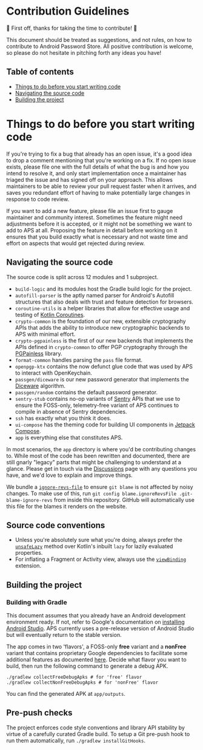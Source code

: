 # Contribution Guidelines

:tada: First off, thanks for taking the time to contribute! :tada:

This document should be treated as suggestions, and not rules, on how to contribute to Android Password Store. All positive contribution is welcome, so please do not hesitate in pitching forth any ideas you have!

## Table of contents

- [Things to do before you start writing code](#things-to-do-before-you-start-writing-code)
- [Navigating the source code](#navigating-the-source-code)
- [Building the project](#building-the-project)

# Things to do before you start writing code

If you're trying to fix a bug that already has an open issue, it's a good idea to drop a comment mentioning that you're working on a fix. If no open issue exists, please file one with the full details of what the bug is and how you intend to resolve it, and only start implementation once a maintainer has triaged the issue and has signed off on your approach. This allows maintainers to be able to review your pull request faster when it arrives, and saves you redundant effort of having to make potentially large changes in response to code review.

If you want to add a new feature, please file an issue first to gauge maintainer and community interest. Sometimes the feature might need adjustments before it is accepted, or it might not be something we want to add to APS at all. Proposing the feature in detail before working on it ensures that you build exactly what is necessary and not waste time and effort on aspects that would get rejected during review.

## Navigating the source code

The source code is split across 12 modules and 1 subproject.

- `build-logic` and its modules host the Gradle build logic for the project.
- `autofill-parser` is the aptly named parser for Android's Autofill structures that also deals with trust and feature detection for browsers. 
- `coroutine-utils` is a helper libraries that allow for effective usage and testing of [Kotlin Coroutines](https://kotlinlang.org/docs/coroutines-overview.html).
- `crypto-common` is the foundation of our new, extensible cryptography APIs that adds the ability to introduce new cryptographic backends to APS with minimal effort.
- `crypto-pgpainless` is the first of our new backends that implements the APIs defined in `crypto-common` to offer PGP cryptography through the [PGPainless](https://gh.pgpainless.org/) library.
- `format-common` handles parsing the `pass` file format.
- `openpgp-ktx` contains the now defunct glue code that was used by APS to interact with OpenKeychain.
- `passgen/diceware` is our new password generator that implements the [Diceware](https://theworld.com/~reinhold/diceware.html) algorithm.
- `passgen/random` contains the default password generator.
- `sentry-stub` contains no-op variants of [Sentry](https://sentry.io/) APIs that we use to ensure the FOSS-only, telemetry-free variant of APS continues to compile in absence of Sentry dependencies.
- `ssh` has exactly what you think it does.
- `ui-compose` has the theming code for building UI components in [Jetpack Compose](https://developer.android.com/jetpack/compose).
- `app` is everything else that constitutes APS.

In most scenarios, the `app` directory is where you'd be contributing changes to. While most of the code has been rewritten and documented, there are still gnarly "legacy" parts that might be challenging to understand at a glance. Please get in touch via the [Discussions](https://github.com/android-password-store/Android-Password-Store/discussions) page with any questions you have, and we'd love to explain and improve things.

We bundle a [`ignore-revs-file`](https://git-scm.com/docs/git-blame#Documentation/git-blame.txt---ignore-revs-fileltfilegt) to ensure `git blame` is not affected by noisy changes. To make use of this, run `git config blame.ignoreRevsFile .git-blame-ignore-revs` from inside this repository. GitHub will automatically use this file for the blames it renders on the website.

## Source code conventions

- Unless you're absolutely sure what you're doing, always prefer the [`unsafeLazy`](https://github.com/android-password-store/Android-Password-Store/blob/f870dd49138d63d9803783458abf1356176851db/app/src/main/java/app/passwordstore/util/extensions/Extensions.kt#L68) method over Kotlin's inbuilt `lazy` for lazily evaluated properties.
- For inflating a Fragment or Activity view, always use the [`viewBinding`](https://github.com/android-password-store/Android-Password-Store/blob/3a16d77db24b6d79d9d27ce3207d72a7a879f38a/app/src/main/java/dev/msfjarvis/aps/util/extensions/FragmentViewBindingDelegate.kt) extension.

## Building the project

### Building with Gradle

This document assumes that you already have an Android development environment ready. If not, refer to Google's documentation on [installing Android Studio](https://developer.android.com/studio/preview). APS currently uses a pre-release version of Android Studio but will eventually return to the stable version.

The app comes in two 'flavors', a FOSS-only **free** variant and a **nonFree** variant that contains proprietary Google dependencies to facilitate some additional features as documented [here](https://android-password-store.github.io/docs/users/build-types). Decide what flavor you want to build, then run the following command to generate a debug APK.

```shell
./gradlew collectFreeDebugApks # for 'free' flavor
./gradlew collectNonFreeDebugApks # for 'nonFree' flavor
```

You can find the generated APK at `app/outputs`.

## Pre-push checks

The project enforces code style conventions and library API stability by virtue of a carefully curated Gradle build. To setup a Git pre-push hook to run them automatically, run `./gradlew installGitHooks`.
